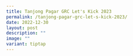 ```yaml
---
title: Tanjong Pagar GRC Let's Kick 2023
permalink: /tanjong-pagar-grc-let-s-kick-2023/
date: 2022-12-30
layout: post
description: ""
image: ""
variant: tiptap
---
```

